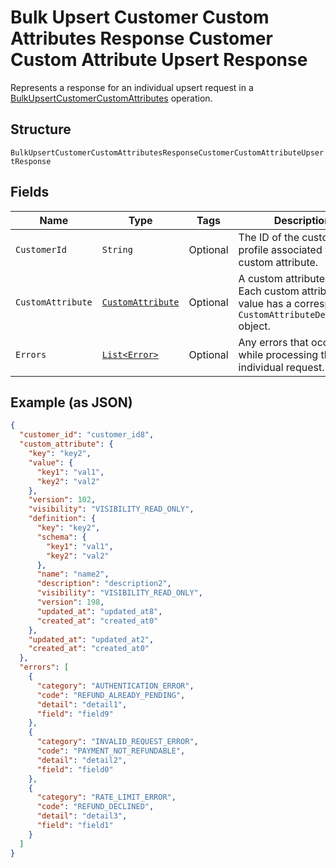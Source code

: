 
# Bulk Upsert Customer Custom Attributes Response Customer Custom Attribute Upsert Response

Represents a response for an individual upsert request in a [BulkUpsertCustomerCustomAttributes](../../doc/api/customer-custom-attributes.md#bulk-upsert-customer-custom-attributes) operation.

## Structure

`BulkUpsertCustomerCustomAttributesResponseCustomerCustomAttributeUpsertResponse`

## Fields

| Name | Type | Tags | Description | Getter |
|  --- | --- | --- | --- | --- |
| `CustomerId` | `String` | Optional | The ID of the customer profile associated with the custom attribute. | String getCustomerId() |
| `CustomAttribute` | [`CustomAttribute`](../../doc/models/custom-attribute.md) | Optional | A custom attribute value. Each custom attribute value has a corresponding<br>`CustomAttributeDefinition` object. | CustomAttribute getCustomAttribute() |
| `Errors` | [`List<Error>`](../../doc/models/error.md) | Optional | Any errors that occurred while processing the individual request. | List<Error> getErrors() |

## Example (as JSON)

```json
{
  "customer_id": "customer_id8",
  "custom_attribute": {
    "key": "key2",
    "value": {
      "key1": "val1",
      "key2": "val2"
    },
    "version": 102,
    "visibility": "VISIBILITY_READ_ONLY",
    "definition": {
      "key": "key2",
      "schema": {
        "key1": "val1",
        "key2": "val2"
      },
      "name": "name2",
      "description": "description2",
      "visibility": "VISIBILITY_READ_ONLY",
      "version": 198,
      "updated_at": "updated_at8",
      "created_at": "created_at0"
    },
    "updated_at": "updated_at2",
    "created_at": "created_at0"
  },
  "errors": [
    {
      "category": "AUTHENTICATION_ERROR",
      "code": "REFUND_ALREADY_PENDING",
      "detail": "detail1",
      "field": "field9"
    },
    {
      "category": "INVALID_REQUEST_ERROR",
      "code": "PAYMENT_NOT_REFUNDABLE",
      "detail": "detail2",
      "field": "field0"
    },
    {
      "category": "RATE_LIMIT_ERROR",
      "code": "REFUND_DECLINED",
      "detail": "detail3",
      "field": "field1"
    }
  ]
}
```

